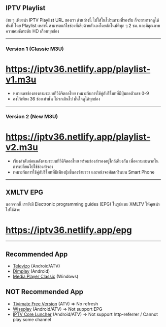 ## IPTV Playlist

ง่าย ๆ เพียงนำ IPTV Playlist URL ของเรา ด้านล่างนี้ ไปใส่ในโปรแกรมที่รองรับ ก็จะสามารถดูได้ทันที โดย Playlist เหล่านี้ สามารถแก้ไขช่องที่เสียด้วยตัวเองโดยอัตโนมัติทุก ๆ 2 ชม. และมีคุณภาพความคมชัดระดับ HD เกือบทุกช่อง

---

### Version 1 (Classic M3U)

# https://iptv36.netlify.app/playlist-v1.m3u

- หมายเลขช่องตรงตามระบบทีวีดิจิตอลไทย เหมาะกับการใช้คู่กับรีโมทที่มีปุ่มกดตัวเลข 0-9
- คงไว้เพียง 36 ช่องเท่านั้น ไม่รกเกินไป มั่นใจดูได้ทุกช่อง

---

### Version 2 (New M3U)

# https://iptv36.netlify.app/playlist-v2.m3u

- เรียงลำดับก่อนหลังตามระบบทีวีดิจิตอลไทย พร้อมช่องสำรองอยู่ใกล้เคียงกัน เพื่อความสะดวกในการเปลี่ยนไปใช้ช่องสำรอง
- เหมาะกับการใช้คู่กับรีโมทที่มีเพียงปุ่มขึ้นลงซ้ายขวา และหน้าจอทัชสกรีนบน Smart Phone

---

## XMLTV EPG

นอกจากนี้ เรายังมี Electronic programming guides (EPG) ในรูปแบบ XMLTV ให้คุณนำไปใช้ด้วย

# https://iptv36.netlify.app/epg

---

## Recommended App

- [Televizo](https://play.google.com/store/apps/details?id=com.ottplay.ottplay) (Android/ATV)
- [Dimplay](https://play.google.com/store/apps/details?id=com.iptv3u) (Android)
- [Media Player Classic](https://www.majorgeeks.com/files/details/k_lite_codec_pack_full.html) (Windows)

## NOT Recommended App

- [Tivimate Free Version](https://play.google.com/store/apps/details?id=ar.tvplayer.tv) (ATV) => No refresh
- [Wiseplay](https://play.google.com/store/apps/details?id=com.wiseplay) (Android/ATV) => Not support EPG
- [IPTV Core Luncher](https://play.google.com/store/apps/details?id=ru.iptvremote.android.iptv.core.launcher) (Android/ATV) => Not support http-referrer / Cannot play some channel
